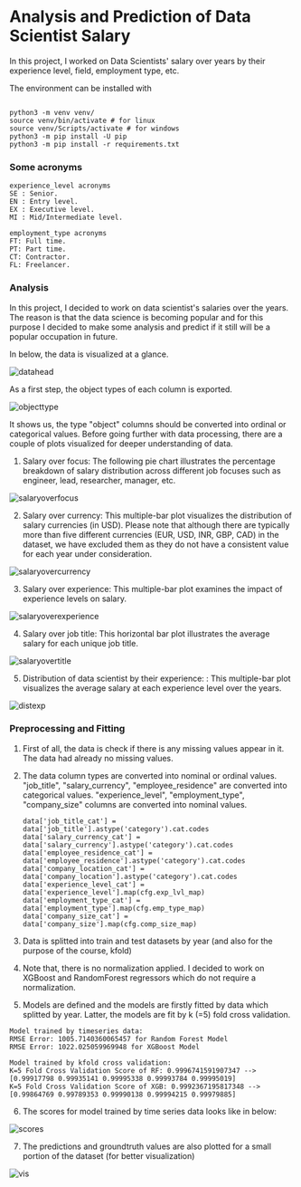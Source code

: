 # Analysis and Prediction of Data Scientist Salary

In this project, I worked on Data Scientists' salary over years by their experience level, field, employment type, etc.

The environment can be installed with 

```

python3 -m venv venv/
source venv/bin/activate # for linux 
source venv/Scripts/activate # for windows
python3 -m pip install -U pip
python3 -m pip install -r requirements.txt

```

### Some acronyms
```
experience_level acronyms
SE : Senior.
EN : Entry level.
EX : Executive level.
MI : Mid/Intermediate level.

employment_type acronyms
FT: Full time.
PT: Part time.
CT: Contractor.
FL: Freelancer.
```

### Analysis

In this project, I decided to work on data scientist's salaries over the years. The reason is that the data science is becoming popular and for this purpose I decided to make some analysis and predict if it still will be a popular occupation in future.

In below, the data is visualized at a glance.

![datahead](imgs/data_head.PNG)

As a first step, the object types of each column is exported.

![objecttype](imgs/object_type.PNG)

It shows us, the type "object" columns should be converted into ordinal or categorical values. Before going further with data processing, there are a couple of plots visualized for deeper understanding of data.




1. Salary over focus: The following pie chart illustrates the percentage breakdown of salary distribution across different job focuses such as engineer, lead, researcher, manager, etc.

![salaryoverfocus](imgs/salary_over_focus.png)

2. Salary over currency: This multiple-bar plot visualizes the distribution of salary currencies (in USD). Please note that although there are typically more than five different currencies (EUR, USD, INR, GBP, CAD) in the dataset, we have excluded them as they do not have a consistent value for each year under consideration.


![salaryovercurrency](imgs/salary_over_currency.png)


3. Salary over experience: This multiple-bar plot examines the impact of experience levels on salary.

![salaryoverexperience](imgs/salary_over_experience.png)


4. Salary over job title: This horizontal bar plot illustrates the average salary for each unique job title.

![salaryovertitle](imgs/salary_over_title.png)

5. Distribution of data scientist by their experience: : This multiple-bar plot visualizes the average salary at each experience level over the years.

![distexp](imgs/distribution_experience_over_years.png)


### Preprocessing and Fitting

1. First of all, the data is check if there is any missing values appear in it. The data had already no missing values.
2. The data column types are converted into nominal or ordinal values. "job_title", "salary_currency", "employee_residence" are converted into categorical values. "experience_level", "employment_type", "company_size" columns are converted into nominal values.

    ```
    data['job_title_cat'] = data['job_title'].astype('category').cat.codes
    data['salary_currency_cat'] = data['salary_currency'].astype('category').cat.codes
    data['employee_residence_cat'] = data['employee_residence'].astype('category').cat.codes
    data['company_location_cat'] = data['company_location'].astype('category').cat.codes
    data['experience_level_cat'] = data['experience_level'].map(cfg.exp_lvl_map)
    data['employment_type_cat'] = data['employment_type'].map(cfg.emp_type_map)
    data['company_size_cat'] = data['company_size'].map(cfg.comp_size_map)
    ```

3. Data is splitted into train and test datasets by year (and also for the purpose of the course, kfold)

4. Note that, there is no normalization applied. I decided to work on XGBoost and RandomForest regressors which do not require a normalization.

5. Models are defined and the models are firstly fitted by data which splitted by year. Latter, the models are fit by k (=5) fold cross validation.

```
Model trained by timeseries data:
RMSE Error: 1005.7140360065457 for Random Forest Model
RMSE Error: 1022.025059969948 for XGBoost Model

Model trained by kfold cross validation:
K=5 Fold Cross Validation Score of RF: 0.9996741591907347 --> [0.99917798 0.99935141 0.99995338 0.99993784 0.99995019]
K=5 Fold Cross Validation Score of XGB: 0.9992367195817348 --> [0.99864769 0.99789353 0.99990138 0.99994215 0.99979885]

```

6. The scores for model trained by time series data looks like in below:

![scores](imgs/eval_dt.PNG)

7. The predictions and groundtruth values are also plotted for a small portion of the dataset (for better visualization)

![vis](imgs/preds_vs_gt.png)
